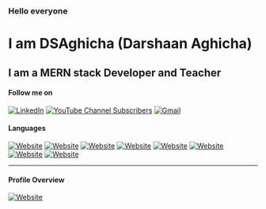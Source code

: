 ### Hello everyone

# I am DSAghicha (Darshaan Aghicha)

## I am a MERN stack Developer and Teacher

#### Follow me on

[![LinkedIn](https://img.shields.io/badge/LinkedIn-blue?style=for-the-badge&logo=linkedin)](https://www.linkedin.com/in/dsaghicha/)
[![YouTube Channel Subscribers](https://img.shields.io/youtube/channel/subscribers/UCr8J0Ws0wwHKJGLHXfIkhdw?style=for-the-badge)](https://www.youtube.com/channel/UCr8J0Ws0wwHKJGLHXfIkhdw)
[![Gmail](https://img.shields.io/badge/Gmail-D14836?style=for-the-badge&logo=gmail&logoColor=white)](mailto:darshaandaghicha@gmail.com)

#### Languages

[![Website](https://img.shields.io/badge/MongoDB-4EA94B?style=for-the-badge&logo=mongodb&logoColor=white)](https://github.com/DSAghicha)
[![Website](https://img.shields.io/badge/Express.js-000000?style=for-the-badge&logo=express&logoColor=white)](https://github.com/DSAghicha)
[![Website](https://img.shields.io/badge/React-20232A?style=for-the-badge&logo=react&logoColor=61DAFB)](https://github.com/DSAghicha)
[![Website](https://img.shields.io/badge/Node.js-339933?style=for-the-badge&logo=nodedotjs&logoColor=white)](https://github.com/DSAghicha)
[![Website](https://img.shields.io/badge/Sass-CC6699?style=for-the-badge&logo=sass&logoColor=white)](https://github.com/DSAghicha)
[![Website](https://img.shields.io/badge/Django-092E20?style=for-the-badge&logo=django&logoColor=white)](https://github.com/DSAghicha)
[![Website](https://img.shields.io/badge/Flask-000000?style=for-the-badge&logo=flask&logoColor=white)](https://github.com/DSAghicha)
[![Website](https://img.shields.io/badge/Spring-6DB33F?style=for-the-badge&logo=spring&logoColor=white)](https://github.com/DSAghicha)

---

#### Profile Overview

[![Website](https://github-readme-stats.vercel.app/api?username=DSAghicha&show_icons=true&icon_color=09b43a&title_color=09b43a&bg_color=0a0c10&text_color=09b43a&hide_border=true)](https://github.com/DSAghicha)
<!-- [![Website](https://github-readme-stats.vercel.app/api/top-langs/?username=dsaghichaa&show_icons=true&theme=dracula)](https://github.com/dsaghicha) -->
